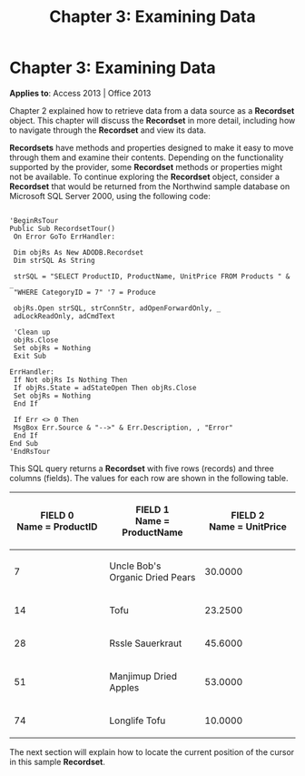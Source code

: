 ﻿---
title: 'Chapter 3: Examining Data'
TOCTitle: 'Chapter 3: Examining Data'
ms:assetid: 73c69134-3127-3344-d5c3-5ecb9e0e958b
ms:mtpsurl: https://msdn.microsoft.com/library/JJ249474(v=office.15)
ms:contentKeyID: 48545648
ms.date: 09/18/2015
mtps_version: v=office.15
---

# Chapter 3: Examining Data


**Applies to**: Access 2013 | Office 2013

Chapter 2 explained how to retrieve data from a data source as a **Recordset** object. This chapter will discuss the **Recordset** in more detail, including how to navigate through the **Recordset** and view its data.

**Recordsets** have methods and properties designed to make it easy to move through them and examine their contents. Depending on the functionality supported by the provider, some **Recordset** methods or properties might not be available. To continue exploring the **Recordset** object, consider a **Recordset** that would be returned from the Northwind sample database on Microsoft SQL Server 2000, using the following code:

``` 
 
'BeginRsTour 
Public Sub RecordsetTour() 
 On Error GoTo ErrHandler: 
 
 Dim objRs As New ADODB.Recordset 
 Dim strSQL As String 
 
 strSQL = "SELECT ProductID, ProductName, UnitPrice FROM Products " & _ 
 "WHERE CategoryID = 7" '7 = Produce 
 
 objRs.Open strSQL, strConnStr, adOpenForwardOnly, _ 
 adLockReadOnly, adCmdText 
 
 'Clean up 
 objRs.Close 
 Set objRs = Nothing 
 Exit Sub 
 
ErrHandler: 
 If Not objRs Is Nothing Then 
 If objRs.State = adStateOpen Then objRs.Close 
 Set objRs = Nothing 
 End If 
 
 If Err <> 0 Then 
 MsgBox Err.Source & "-->" & Err.Description, , "Error" 
 End If 
End Sub 
'EndRsTour 
```

This SQL query returns a **Recordset** with five rows (records) and three columns (fields). The values for each row are shown in the following table.

<table>
<colgroup>
<col style="width: 33%" />
<col style="width: 33%" />
<col style="width: 33%" />
</colgroup>
<thead>
<tr class="header">
<th><p>FIELD 0<br />
Name = ProductID</p></th>
<th><p>FIELD 1<br />
Name = ProductName</p></th>
<th><p>FIELD 2<br />
Name = UnitPrice</p></th>
</tr>
</thead>
<tbody>
<tr class="odd">
<td><p>7</p></td>
<td><p>Uncle Bob's Organic Dried Pears</p></td>
<td><p>30.0000</p></td>
</tr>
<tr class="even">
<td><p>14</p></td>
<td><p>Tofu</p></td>
<td><p>23.2500</p></td>
</tr>
<tr class="odd">
<td><p>28</p></td>
<td><p>Rssle Sauerkraut</p></td>
<td><p>45.6000</p></td>
</tr>
<tr class="even">
<td><p>51</p></td>
<td><p>Manjimup Dried Apples</p></td>
<td><p>53.0000</p></td>
</tr>
<tr class="odd">
<td><p>74</p></td>
<td><p>Longlife Tofu</p></td>
<td><p>10.0000</p></td>
</tr>
</tbody>
</table>


The next section will explain how to locate the current position of the cursor in this sample **Recordset**.

